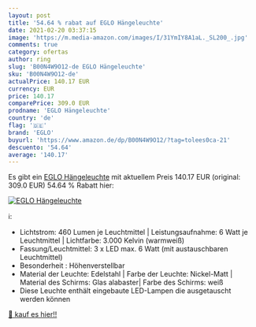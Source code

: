 ```yaml
---
layout: post
title: '54.64 % rabat auf EGLO Hängeleuchte'
date: 2021-02-20 03:37:15
image: 'https://m.media-amazon.com/images/I/31YmIY8A1aL._SL200_.jpg'
comments: true
category: ofertas
author: ring
slug: 'B00N4W9O12-de EGLO Hängeleuchte'
sku: 'B00N4W9O12-de'
actualPrice: 140.17 EUR
currency: EUR
price: 140.17
comparePrice: 309.0 EUR
prodname: 'EGLO Hängeleuchte'
country: 'de'
flag: '🇩🇪'
brand: 'EGLO'
buyurl: 'https://www.amazon.de/dp/B00N4W9O12/?tag=tolees0ca-21'
descuento: '54.64'
average: '140.17'
---
```


Es gibt ein [EGLO Hängeleuchte](https://www.amazon.de/dp/B00N4W9O12/?tag=tolees0ca-21) mit aktuellem Preis 140.17 EUR (original: 309.0 EUR) 54.64 % Rabatt hier:

[![EGLO Hängeleuchte](https://m.media-amazon.com/images/I/31YmIY8A1aL._SL200_.jpg)](https://www.amazon.de/dp/B00N4W9O12/?tag=tolees0ca-21)

ℹ️:

- Lichtstrom: 460 Lumen je Leuchtmittel | Leistungsaufnahme: 6 Watt je Leuchtmittel | Lichtfarbe: 3.000 Kelvin (warmweiß)
- Fassung/Leuchtmittel: 3 x LED max. 6 Watt (mit austauschbaren Leuchtmittel)
- Besonderheit : Höhenverstellbar
- Material der Leuchte: Edelstahl | Farbe der Leuchte: Nickel-Matt | Material des Schirms: Glas alabaster| Farbe des Schirms: weiß
- Diese Leuchte enthält eingebaute LED-Lampen die ausgetauscht werden können

[🛒 kauf es hier!!](https://www.amazon.de/dp/B00N4W9O12/?tag=tolees0ca-21)
